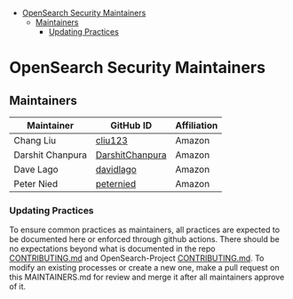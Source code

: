 - [OpenSearch Security Maintainers](#opensearch-security-maintainers)
  - [Maintainers](#maintainers)
    - [Updating Practices](#updating-practices)

# OpenSearch Security Maintainers

## Maintainers
| Maintainer       | GitHub ID                                             | Affiliation |
| ---------------- | ----------------------------------------------------- | ----------- |
| Chang Liu        | [cliu123](https://github.com/cliu123)                 | Amazon      |
| Darshit Chanpura | [DarshitChanpura](https://github.com/DarshitChanpura) | Amazon      |
| Dave Lago        | [davidlago](https://github.com/davidlago)             | Amazon      |
| Peter Nied       | [peternied](https://github.com/peternied)             | Amazon      |

### Updating Practices
To ensure common practices as maintainers, all practices are expected to be documented here or enforced through github actions.  There should be no expectations beyond what is documented in the repo [CONTRIBUTING.md](./CONTRIBUTING.md) and OpenSearch-Project [CONTRIBUTING.md](https://github.com/opensearch-project/.github/blob/main/CONTRIBUTING.md).  To modify an existing processes or create a new one, make a pull request on this MAINTAINERS.md for review and merge it after all maintainers approve of it.
